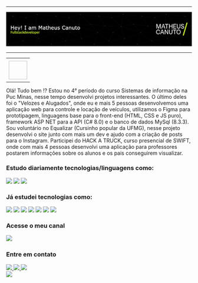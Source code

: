 -----

<div>
    <img src="img/github-header-image (1).png">
</div>

-----
<table>
 <tr>
  <td align="center" colspan="11"></td>
 </tr>
 <tr>
  <td>
   <a><img  width="50px" height="50px"></a>
  </td>
 </tr>
</table>

<p>
    Olá! Tudo bem !? Estou no 4° período do curso Sistemas de informação na Puc Minas, nesse tempo desenvolvi projetos interessantes. O último deles foi o "Velozes e Alugados", onde eu e mais 5 pessoas desenvolvemos uma aplicação web para controle e locação de veículos, utilizamos o Figma para prototipagem, linguagens base para o front-end (HTML, CSS e JS puro), framework ASP NET para a API (C# 8.0) e o banco de dados MySql (8.3.3). Sou voluntário no Equalizar (Cursinho popular da UFMG), nesse projeto desenvolvi o site junto com mais um dev e ajudo com a criação de posts para o Instagram. Participei do HACK A TRUCK, curso presencial de SWIFT, onde com mais 4 pessoas desenvolvi uma aplicação para professores postarem informações sobre os alunos e os pais conseguirem visualizar.
</p>

<h3>Estudo diariamente tecnologias/linguagens como: </h3>
<div>
  <img src="https://img.shields.io/badge/.NET-5C2D91?style=for-the-badge&logo=.net&logoColor=white">
  <img src="https://img.shields.io/badge/C%23-239120?style=for-the-badge&logo=c-sharp&logoColor=white">
  <img src="https://img.shields.io/badge/React-20232A?style=for-the-badge&logo=react&logoColor=61DAFB">
</div>

<h3>Já estudei tecnologias como: </h3>
<div>
  <img src="https://img.shields.io/badge/HTML-239120?style=for-the-badge&logo=html5&logoColor=white">
  <img src="https://img.shields.io/badge/CSS-239120?&style=for-the-badge&logo=css3&logoColor=white">
  <img src="https://img.shields.io/badge/JavaScript-F7DF1E?style=for-the-badge&logo=javascript&logoColor=black">
  <img src="https://img.shields.io/badge/Node.js-43853D?style=for-the-badge&logo=node.js&logoColor=white">
  <img src="https://img.shields.io/badge/Sass-CC6699?style=for-the-badge&logo=sass&logoColor=white">
  <img src="https://img.shields.io/badge/PHP-777BB4?style=for-the-badge&logo=php&logoColor=white">
  <img src="https://img.shields.io/badge/Bootstrap-563D7C?style=for-the-badge&logo=bootstrap&logoColor=white">
</div>

<h3>Acesse o meu canal</h3>
<div>
  <a href="https://www.youtube.com/channel/UC_rJ_xTnrv9MJ5_c6Kp8yCA">
    <img src="https://img.shields.io/badge/YouTube-FF0000?style=for-the-badge&logo=youtube&logoColor=white"/>
  </a>
</div>

<h3>Entre em contato</h3>
<div>
  <a href="https://api.whatsapp.com/send?phone=5531999784358">
    <img src="https://img.shields.io/badge/WhatsApp-25D366?style=for-the-badge&logo=whatsapp&logoColor=white"/>
  </a>
  <a href="https://www.linkedin.com/in/matheus-canuto-97b1b8291/">
    <img src="https://img.shields.io/badge/LinkedIn-0077B5?style=for-the-badge&logo=linkedin&logoColor=white"/>
  </a>
  <a href="mailto:matheuscanuto07@gmail.com">
    <img src="https://img.shields.io/badge/Gmail-D14836?style=for-the-badge&logo=gmail&logoColor=white"/>
  </a>
</div>

<img src="https://capsule-render.vercel.app/api?type=rect&height=100&color=000&textBg=false&section=footer">
